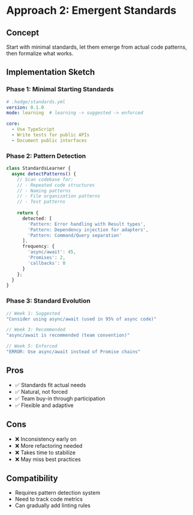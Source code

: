 # Approach 2: Emergent Standards

## Concept
Start with minimal standards, let them emerge from actual code patterns, then formalize what works.

## Implementation Sketch

### Phase 1: Minimal Starting Standards
```yaml
# .hodge/standards.yml
version: 0.1.0
mode: learning  # learning -> suggested -> enforced

core:
  - Use TypeScript
  - Write tests for public APIs
  - Document public interfaces
```

### Phase 2: Pattern Detection
```typescript
class StandardsLearner {
  async detectPatterns() {
    // Scan codebase for:
    // - Repeated code structures
    // - Naming patterns
    // - File organization patterns
    // - Test patterns
    
    return {
      detected: [
        'Pattern: Error handling with Result types',
        'Pattern: Dependency injection for adapters',
        'Pattern: Command/Query separation'
      ],
      frequency: {
        'async/await': 45,
        'Promises': 2,
        'callbacks': 0
      }
    };
  }
}
```

### Phase 3: Standard Evolution
```typescript
// Week 1: Suggested
"Consider using async/await (used in 95% of async code)"

// Week 3: Recommended  
"async/await is recommended (team convention)"

// Week 5: Enforced
"ERROR: Use async/await instead of Promise chains"
```

## Pros
- ✅ Standards fit actual needs
- ✅ Natural, not forced
- ✅ Team buy-in through participation
- ✅ Flexible and adaptive

## Cons
- ❌ Inconsistency early on
- ❌ More refactoring needed
- ❌ Takes time to stabilize
- ❌ May miss best practices

## Compatibility
- Requires pattern detection system
- Need to track code metrics
- Can gradually add linting rules